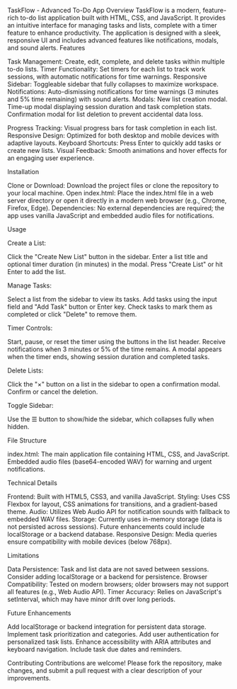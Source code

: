 TaskFlow - Advanced To-Do App
Overview
TaskFlow is a modern, feature-rich to-do list application built with HTML, CSS, and JavaScript. It provides an intuitive interface for managing tasks and lists, complete with a timer feature to enhance productivity. The application is designed with a sleek, responsive UI and includes advanced features like notifications, modals, and sound alerts.
Features

Task Management: Create, edit, complete, and delete tasks within multiple to-do lists.
Timer Functionality: Set timers for each list to track work sessions, with automatic notifications for time warnings.
Responsive Sidebar: Toggleable sidebar that fully collapses to maximize workspace.
Notifications: Auto-dismissing notifications for time warnings (3 minutes and 5% time remaining) with sound alerts.
Modals:
New list creation modal.
Time-up modal displaying session duration and task completion stats.
Confirmation modal for list deletion to prevent accidental data loss.


Progress Tracking: Visual progress bars for task completion in each list.
Responsive Design: Optimized for both desktop and mobile devices with adaptive layouts.
Keyboard Shortcuts: Press Enter to quickly add tasks or create new lists.
Visual Feedback: Smooth animations and hover effects for an engaging user experience.

Installation

Clone or Download: Download the project files or clone the repository to your local machine.
Open index.html: Place the index.html file in a web server directory or open it directly in a modern web browser (e.g., Chrome, Firefox, Edge).
Dependencies: No external dependencies are required; the app uses vanilla JavaScript and embedded audio files for notifications.

Usage

Create a List:

Click the "Create New List" button in the sidebar.
Enter a list title and optional timer duration (in minutes) in the modal.
Press "Create List" or hit Enter to add the list.


Manage Tasks:

Select a list from the sidebar to view its tasks.
Add tasks using the input field and "Add Task" button or Enter key.
Check tasks to mark them as completed or click "Delete" to remove them.


Timer Controls:

Start, pause, or reset the timer using the buttons in the list header.
Receive notifications when 3 minutes or 5% of the time remains.
A modal appears when the timer ends, showing session duration and completed tasks.


Delete Lists:

Click the "×" button on a list in the sidebar to open a confirmation modal.
Confirm or cancel the deletion.


Toggle Sidebar:

Use the ☰ button to show/hide the sidebar, which collapses fully when hidden.



File Structure

index.html: The main application file containing HTML, CSS, and JavaScript.
Embedded audio files (base64-encoded WAV) for warning and urgent notifications.

Technical Details

Frontend: Built with HTML5, CSS3, and vanilla JavaScript.
Styling: Uses CSS Flexbox for layout, CSS animations for transitions, and a gradient-based theme.
Audio: Utilizes Web Audio API for notification sounds with fallback to embedded WAV files.
Storage: Currently uses in-memory storage (data is not persisted across sessions). Future enhancements could include localStorage or a backend database.
Responsive Design: Media queries ensure compatibility with mobile devices (below 768px).

Limitations

Data Persistence: Task and list data are not saved between sessions. Consider adding localStorage or a backend for persistence.
Browser Compatibility: Tested on modern browsers; older browsers may not support all features (e.g., Web Audio API).
Timer Accuracy: Relies on JavaScript's setInterval, which may have minor drift over long periods.

Future Enhancements

Add localStorage or backend integration for persistent data storage.
Implement task prioritization and categories.
Add user authentication for personalized task lists.
Enhance accessibility with ARIA attributes and keyboard navigation.
Include task due dates and reminders.

Contributing
Contributions are welcome! Please fork the repository, make changes, and submit a pull request with a clear description of your improvements.
